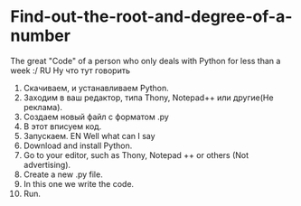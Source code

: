 # Find-out-the-root-and-degree-of-a-number
The great "Code" of a person who only deals with Python for less than a week :/
RU
Ну что тут говорить
1) Скачиваем, и устанавливаем Python.
2) Заходим в ваш редактор, типа Thony, Notepad++ или другие(Не реклама).
3) Создаем новый файл с форматом .py
4) В этот вписуем код.
5) Запускаем.
EN
Well what can I say
1) Download and install Python.
2) Go to your editor, such as Thony, Notepad ++ or others (Not advertising).
3) Create a new .py file.
4) In this one we write the code.
5) Run.
